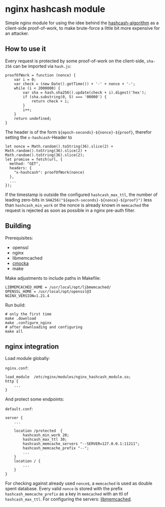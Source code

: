# nginx hashcash module

Simple nginx module for using the idee behind the [hashcash-algorithm](https://en.wikipedia.org/wiki/Hashcash) as a client-side proof-of-work, to make brute-force a little bit more expensive for an attacker.

## How to use it

Every request is protected by some proof-of-work on the client-side, `sha-256` can be imported via `hash.js`:

```
proofOfWork = function (nonce) {
	var i = 0;
	var check = (new Date().getTime()) + '-' + nonce + '-';
	while (i < 2000000) {
		var sha = hash.sha256().update(check + i).digest('hex');
		if (sha.substring(0, 5) === '00000') {
			return check + i;
		}
		i++;
	}
	return undefined;
}
```

The header is of the form `${epoch-seconds}-${nonce}-${proof}`, therefor setting the `x-hashcash`-Header to 

```
let nonce = Math.random().toString(36).slice(2) + Math.random().toString(36).slice(2) + Math.random().toString(36).slice(2);
let promise = fetch(url, {
  method: "GET",
  headers: {
    "x-hashcash": proofOfWork(nonce)
  },
  ...
});
```

If the timestamp is outside the configured `hashcash_max_ttl`, the number of leading zero-bits in `SHA256("${epoch-seconds}-${nonce}-${proof}")` less than `hashcash_min_work` 
or the nonce is already known in `memcached` the request is rejected as soon as possible in a nginx pre-auth filter.

## Building

Prerequisites:

* openssl
* nginx
* libmemcached
* [cmocka](https://cmocka.org/)
* make

Make adjustments to include paths in Makefile:

```
LIBMEMCACHED_HOME = /usr/local/opt/libmemcached/
OPENSSL_HOME = /usr/local/opt/openssl@3
NGINX_VERSION=1.21.4
```

Run build:

```
# only the first time
make .download
make .configure_nginx
# after downloading and configuring
make all
```


## nginx integration

Load module globally:

`nginx.conf`:

```
load_module  /etc/nginx/modules/nginx_hashcash_module.so;
http {
    ...
}
```

And protect some endpoints:

`default.conf`:

```
server { 
    ...

    location /protected  {
        hashcash_min_work 20;
        hashcash_max_ttl 30;
        hashcash_memcache_servers "--SERVER=127.0.0.1:11211";
        hashcash_memcache_prefix "--";        
        ...
    }
    location / {
        ...
    }
}
```

For checking against already used `nonce`s, a `memcached` is used as double spent database. Every valid `nonce` is stored with the prefix `hashcash_memcache_prefix` as a key in `memcached` with an ttl of `hashcash_max_ttl`.
For configuring the servers: [libmemcached](http://docs.libmemcached.org/libmemcached_configuration.html).

